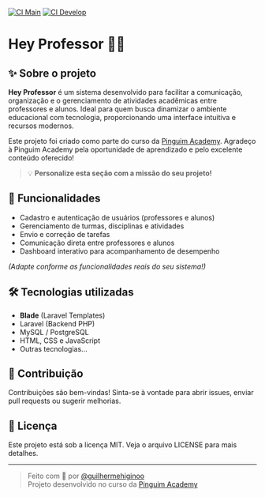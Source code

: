 [![CI Main](https://github.com/guilhermehiginoo/hey-professor/actions/workflows/laravel.yml/badge.svg?branch=develop)](https://github.com/guilhermehiginoo/hey-professor/actions/workflows/laravel.yml)
[![CI Develop](https://github.com/guilhermehiginoo/hey-professor/actions/workflows/laravel.yml/badge.svg?branch=develop)](https://github.com/guilhermehiginoo/hey-professor/actions/workflows/laravel.yml)

# Hey Professor 👨‍🏫

## ✨ Sobre o projeto

**Hey Professor** é um sistema desenvolvido para facilitar a comunicação, organização e o gerenciamento de atividades acadêmicas entre professores e alunos. Ideal para quem busca dinamizar o ambiente educacional com tecnologia, proporcionando uma interface intuitiva e recursos modernos.

Este projeto foi criado como parte do curso da [Pinguim Academy](https://pinguim.academy/dashboard). Agradeço à Pinguim Academy pela oportunidade de aprendizado e pelo excelente conteúdo oferecido!

> 💡 **Personalize esta seção com a missão do seu projeto!**

## 🚀 Funcionalidades

- Cadastro e autenticação de usuários (professores e alunos)
- Gerenciamento de turmas, disciplinas e atividades
- Envio e correção de tarefas
- Comunicação direta entre professores e alunos
- Dashboard interativo para acompanhamento de desempenho

*(Adapte conforme as funcionalidades reais do seu sistema!)*

## 🛠️ Tecnologias utilizadas

- **Blade** (Laravel Templates)
- Laravel (Backend PHP)
- MySQL / PostgreSQL
- HTML, CSS e JavaScript
- Outras tecnologias...

## 📝 Contribuição

Contribuições são bem-vindas! Sinta-se à vontade para abrir issues, enviar pull requests ou sugerir melhorias.

## 📄 Licença

Este projeto está sob a licença MIT. Veja o arquivo LICENSE para mais detalhes.

---

> Feito com 💙 por [@guilhermehiginoo](https://github.com/guilhermehiginoo)  
> Projeto desenvolvido no curso da [Pinguim Academy](https://pinguim.academy/dashboard)
